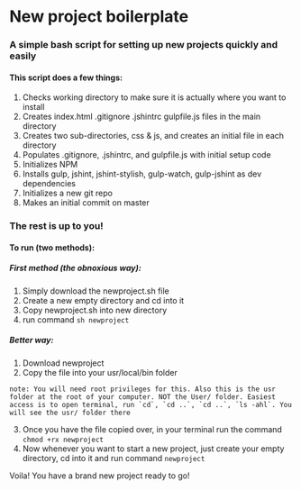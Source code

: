 # New project boilerplate


### A simple bash script for setting up new projects quickly and easily

#### This script does a few things:

1. Checks working directory to make sure it is actually where you want to install
1. Creates index.html .gitignore .jshintrc gulpfile.js files in the main directory
1. Creates two sub-directories, css & js, and creates an initial file in each directory
1. Populates .gitignore, .jshintrc, and gulpfile.js with initial setup code
1. Initializes NPM
1. Installs gulp, jshint, jshint-stylish, gulp-watch, gulp-jshint as dev dependencies
1. Initializes a new git repo
1. Makes an initial commit on master


### The rest is up to you!

#### To run (two methods):

##### First method (the obnoxious way):

1. Simply download the newproject.sh file
1. Create a new empty directory and cd into it
1. Copy newproject.sh into new directory
1. run command `sh newproject`

##### Better way: 

1. Download newproject
2. Copy the file into your usr/local/bin folder

```note: You will need root privileges for this. Also this is the usr folder at the root of your computer. NOT the User/ folder. Easiest access is to open terminal, run `cd`, `cd ..`, `cd ..`, `ls -ahl`. You will see the usr/ folder there```

3. Once you have the file copied over, in your terminal run the command `chmod +rx newproject`
4. Now whenever you want to start a new project, just create your empty directory, cd into it and run command `newproject`

Voila! You have a brand new project ready to go!
